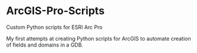 # ArcGIS-Pro-Scripts
Custom Python scripts for ESRI Arc Pro

My first attempts at creating Python scripts for ArcGIS to automate creation of fields and domains in a GDB.
